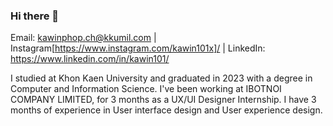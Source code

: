 ### Hi there 👋
Email: kawinphop.ch@kkumil.com | Instagram[https://www.instagram.com/kawin101x]/ | LinkedIn: https://www.linkedin.com/in/kawin101/

I studied at Khon Kaen University and graduated in 2023 with a degree in Computer and Information Science. I've been working at IBOTNOI COMPANY LIMITED, for 3 months as a UX/UI Designer Internship. I have 3 months of experience in User interface design and User experience design.
